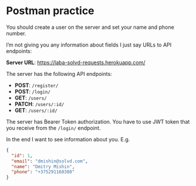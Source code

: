 # Postman practice

You should create a user on the server and set your name and phone number.

I’m not giving you any information about fields I just say URLs to API endpoints:

**Server URL**: https://laba-solvd-requests.herokuapp.com/

The server has the following API endpoints:

- **POST**: `/register/`
- **POST**: `/login/`
- **GET**: `/users/`
- **PATCH**: `/users/:id/`
- **GET**: `/users/:id/`

The server has Bearer Token authorization. You have to use JWT token that you receive from the `/login/` endpoint.

In the end I want to see information about you. E.g.

```json
{
  "id": 1,
  "email": "dmishin@solvd.com",
  "name": "Dmitry Mishin",
  "phone": "+375291168308"
}
```
